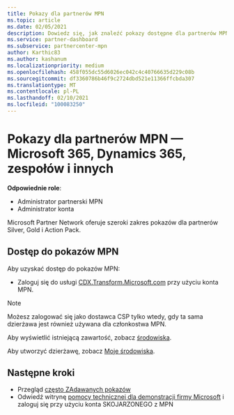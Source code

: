 ```yaml
---
title: Pokazy dla partnerów MPN
ms.topic: article
ms.date: 02/05/2021
description: Dowiedz się, jak znaleźć pokazy dostępne dla partnerów MPN Silver, Gold i Action Pack.
ms.service: partner-dashboard
ms.subservice: partnercenter-mpn
author: Karthic83
ms.author: kashanum
ms.localizationpriority: medium
ms.openlocfilehash: 458f055dc55d6026ec042c4c40766635d229c08b
ms.sourcegitcommit: df3360786b46f9c2724dbd521e11366ffcbda307
ms.translationtype: MT
ms.contentlocale: pl-PL
ms.lasthandoff: 02/10/2021
ms.locfileid: "100083250"
---
```

# <a name="demos-for-mpn-partners--microsoft-365-dynamics-365-teams-and-more"></a>Pokazy dla partnerów MPN — Microsoft 365, Dynamics 365, zespołów i innych

**Odpowiednie role**:

- Administrator partnerski MPN
- Administrator konta

Microsoft Partner Network oferuje szeroki zakres pokazów dla partnerów Silver, Gold i Action Pack.

## <a name="access-mpn-demos"></a>Dostęp do pokazów MPN

Aby uzyskać dostęp do pokazów MPN:

- Zaloguj się do usługi [CDX.Transform.Microsoft.com](https://cdx.transform.microsoft.com/) przy użyciu konta MPN.

>[!NOTE]
>Możesz zalogować się jako dostawca CSP tylko wtedy, gdy ta sama dzierżawa jest również używana dla członkostwa MPN.

Aby wyświetlić istniejącą zawartość, zobacz [środowiska](https://cdx.transform.microsoft.com/experiences).

Aby utworzyć dzierżawę, zobacz [Moje środowiska](https://cdx.transform.microsoft.com/my-tenants).

## <a name="next-steps"></a>Następne kroki

- Przegląd [często ZAdawanych pokazów](https://cdx.transform.microsoft.com/help/faq)
- Odwiedź witrynę [pomocy technicznej dla demonstracji firmy Microsoft](https://cdx.transform.microsoft.com/submit-request) i zaloguj się przy użyciu konta SKOJARZONEGO z MPN
